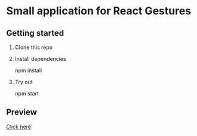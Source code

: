 #  Small application for React Gestures

##  Getting started

1.  Clone this repo

2.  Install dependencies

    npm install

3. Try out

    npm start

## Preview

[Click here]()